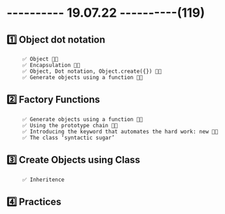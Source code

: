 # ---------- 19.07.22 ----------(119)

## 1️⃣ Object dot notation

         ✅ Object 👍🏻
         ✅ Encapsulation 👍🏻
         ✅ Object, Dot notation, Object.create({}) 👍🏻
         ✅ Generate objects using a function 👍🏻

## 2️⃣ Factory Functions

         ✅ Generate objects using a function 👍🏻
         ✅ Using the prototype chain 👍🏻
         ✅ Introducing the keyword that automates the hard work: new 👍🏻
         ✅ The class ‘syntactic sugar’

## 3️⃣ Create Objects using Class

         ✅ Inheritence

## 4️⃣ Practices
